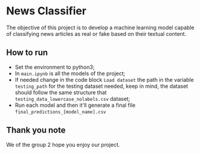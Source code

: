 # News Classifier
The objective of this project is to develop a machine learning model capable of classifying news articles as real or fake based on their textual content.

## How to run
- Set the environment to python3;
- In `main.ipynb` is all the models of the project;
- If needed change in the code block `Load dataset` the path in the variable `testing_path` for the testing dataset needed, keep in mind, the dataset should follow the same structure that `testing_data_lowercase_nolabels.csv` dataset;
- Run each model and then it'll generate a final file `final_predictions_[model_name].csv`

## Thank you note
We of the group 2 hope you enjoy our project. 